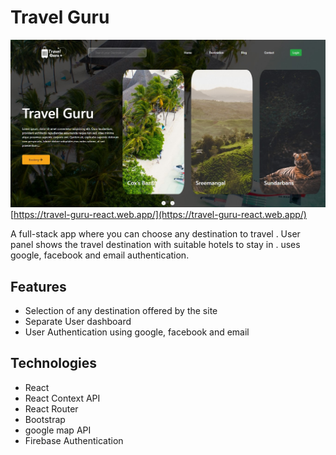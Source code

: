 # Travel Guru
![alt text](src/images/Travel-guru-clone.jpg)
[https://travel-guru-react.web.app/](https://travel-guru-react.web.app/)

A full-stack app where you can choose any destination to travel .  User panel shows the travel destination with suitable hotels to stay in . uses google, facebook and email authentication. 

## Features
- Selection of any destination offered by the site
- Separate User dashboard
- User Authentication using google, facebook and email



## Technologies
- React
- React Context API
- React Router
- Bootstrap
- google map API
- Firebase Authentication


